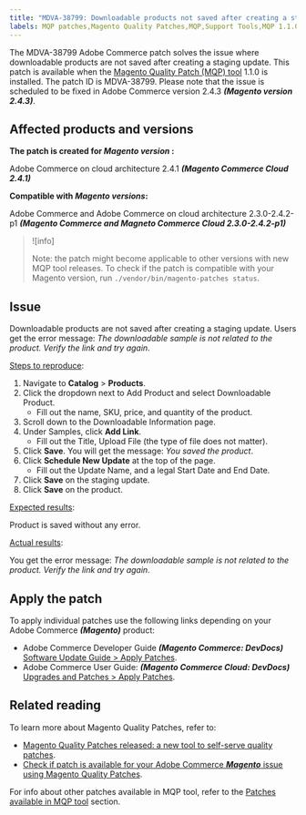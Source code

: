 ```yaml
---
title: "MDVA-38799: Downloadable products not saved after creating a staging update"
labels: MQP patches,Magento Quality Patches,MQP,Support Tools,MQP 1.1.0,Magento Commerce,Magneto Commerce Cloud,Adobe Commerce,Adobe Commerce on cloud architecture,downloadable products,staging,update,error,2.3.0,2.3.1,2.3.2,2.3.3,2.3.2-p2,2.3.4,2.3.3-p1,2.3.5,2.3.4-p2,2.3.5-p1,2.3.5-p2,2.3.6,2.3.6-p1,2.3.7,2.4.0,2.4.0-p1,2.4.1,2.4.1-p1,2.4.2,2.4.2-p1
---
```

The MDVA-38799 Adobe Commerce patch solves the issue where downloadable products are not saved after creating a staging update. This patch is available when the [Magento Quality Patch (MQP) tool](https://support.magento.com/hc/en-us/articles/360047139492) 1.1.0 is installed. The patch ID is MDVA-38799. Please note that the issue is scheduled to be fixed in Adobe Commerce version 2.4.3 ***(Magento version 2.4.3)***.

## Affected products and versions

**The patch is created for ***Magento version*** :**

Adobe Commerce on cloud architecture 2.4.1 ***(Magento Commerce Cloud 2.4.1)***

**Compatible with ***Magento versions***:**

Adobe Commerce and Adobe Commerce on cloud architecture 2.3.0-2.4.2-p1 ***(Magento Commerce and Magneto Commerce Cloud 2.3.0-2.4.2-p1)***

>![info]
>
>Note: the patch might become applicable to other versions with new MQP tool releases. To check if the patch is compatible with your Magento version, run `./vendor/bin/magento-patches status`.

## Issue

Downloadable products are not saved after creating a staging update. Users get the error message: *The downloadable sample is not related to the product. Verify the link and try again*.  

<ins>Steps to reproduce</ins>:

1. Navigate to **Catalog** > **Products**.
1. Click the dropdown next to Add Product and select Downloadable Product.
   * Fill out the name, SKU, price, and quantity of the product.
1. Scroll down to the Downloadable Information page.
1. Under Samples, click **Add Link**.
   * Fill out the Title, Upload File (the type of file does not matter).
1. Click **Save**. You will get the message: *You saved the product*.
1. Click **Schedule New Update** at the top of the page.
   * Fill out the Update Name, and a legal Start Date and End Date.
1. Click **Save** on the staging update.
1. Click **Save** on the product.

<ins>Expected results</ins>:

Product is saved without any error.

<ins>Actual results</ins>:

You get the error message: *The downloadable sample is not related to the product. Verify the link and try again*.

## Apply the patch

To apply individual patches use the following links depending on your Adobe Commerce ***(Magento)*** product:

* Adobe Commerce Developer Guide ***(Magento Commerce: DevDocs)*** [Software Update Guide > Apply Patches](https://devdocs.magento.com/guides/v2.4/comp-mgr/patching/mqp.html).
* Adobe Commerce User Guide: ***(Magento Commerce Cloud: DevDocs)*** [Upgrades and Patches > Apply Patches](https://devdocs.magento.com/cloud/project/project-patch.html).

## Related reading

To learn more about Magento Quality Patches, refer to:

* [Magento Quality Patches released: a new tool to self-serve quality patches](https://support.magento.com/hc/en-us/articles/360047139492).
* [Check if patch is available for your Adobe Commerce ***Magento*** issue using Magento Quality Patches](https://support.magento.com/hc/en-us/articles/360047125252).

For info about other patches available in MQP tool, refer to the [Patches available in MQP tool](https://support.magento.com/hc/en-us/sections/360010506631-Patches-available-in-MQP-tool-) section.
